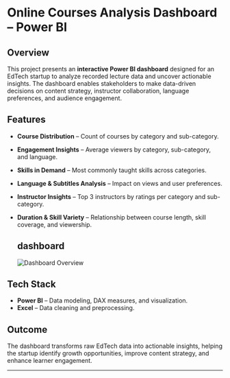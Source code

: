# Online Courses Analysis Dashboard – Power BI

## Overview
This project presents an **interactive Power BI dashboard** designed for an EdTech startup to analyze recorded lecture data and uncover actionable insights. The dashboard enables stakeholders to make data-driven decisions on content strategy, instructor collaboration, language preferences, and audience engagement.

## Features
- **Course Distribution** – Count of courses by category and sub-category.
- **Engagement Insights** – Average viewers by category, sub-category, and language.
- **Skills in Demand** – Most commonly taught skills across categories.
- **Language & Subtitles Analysis** – Impact on views and user preferences.
- **Instructor Insights** – Top 3 instructors by ratings per category and sub-category.
- **Duration & Skill Variety** – Relationship between course length, skill coverage, and viewership.

  ## dashboard
  ![Dashboard Overview](images/Online_Courses_Analysis.pbix)


## Tech Stack
- **Power BI** – Data modeling, DAX measures, and visualization.
- **Excel** – Data cleaning and preprocessing.

## Outcome
The dashboard transforms raw EdTech data into actionable insights, helping the startup identify growth opportunities, improve content strategy, and enhance learner engagement.

---
